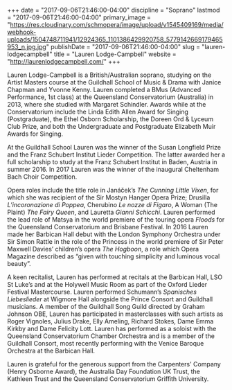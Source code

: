 +++
date = "2017-09-06T21:46:00-04:00"
discipline = "Soprano"
lastmod = "2017-09-06T21:46:00-04:00"
primary_image = "https://res.cloudinary.com/schmopera/image/upload/v1545409169/media/webhook-uploads/1504748711941/12924365_1101386429920758_5779142669179465953_n.jpg.jpg"
publishDate = "2017-09-06T21:46:00-04:00"
slug = "lauren-lodgecampbell"
title = "Lauren Lodge-Campbell"
website = "http://laurenlodgecampbell.com/"
+++

Lauren Lodge-Campbell is a British/Australian soprano, studying on the Artist Masters course at the Guildhall School of Music & Drama with Janice Chapman and Yvonne Kenny. Lauren completed a BMus (Advanced Performance, 1st class) at the Queensland Conservatorium (Australia) in 2013, where she studied with Margaret Schindler. Awards while at the Conservatorium include the Linda Edith Allen Award for Singing (Postgraduate), the Ethel Osborn Scholarship, the Doreen Ord & Lyceum Club Prize, and both the Undergraduate and Postgraduate Elizabeth Muir Awards for Singing. 

At the Guildhall School Lauren was the winner of the Susan Longfield Prize and the Franz Schubert Institut Lieder Competition. The latter awarded her a full scholarship to study at the Franz Schubert Institut in Baden, Austria in summer 2016. In 2017 Lauren was the winner of the inaugural Cheltenham Bach Choir Competition.

Opera roles include the title role in Janáček’s *The Cunning Little Vixen*, for which she was recipient of the Sir Mostyn Hanger Opera Prize; Drusilla *L’incoronazione di Poppea*, Cherubino *Le nozze di Figaro*, A Woman (The Plaint) *The Fairy Queen*, and Lauretta *Gianni Schicchi*. Lauren performed the lead role of Matsya in the world premiere of the touring opera *Floods* for the Queensland Conservatorium and Brisbane Festival. In 2016 Lauren made her Barbican Hall debut with the London Symphony Orchestra under Sir Simon Rattle in the role of the Princess in the world premiere of Sir Peter Maxwell Davies’ children’s opera *The Hogboon*, a role which Opera Magazine described as “given with touching simplicity and luminous vocal beauty”.

A keen recitalist, Lauren has performed at recitals at the Barbican Hall, LSO St Luke’s and at the Holywell Music Room as part of the Oxford Lieder Festival Mastercourse. Lauren performed Schumann’s *Spanisches Liebeslieder* at Wigmore Hall alongside the Prince Consort and Guildhall musicians. A member of the Guildhall Song Guild directed by Graham Johnson OBE, Lauren has participated in masterclasses with such artists as Roger Vignoles, Julius Drake, Elly Ameling, Richard Stokes, Dame Emma Kirkby and Dame Felicity Lott. Lauren has performed as a soloist with the Queensland Conservatorium Chamber Orchestra and is a member of the Guildhall Consort, most recently performing with the Venice Baroque Orchestra at the Barbican Hall.

Lauren is grateful for the generous support from the Carpenters' Company (Henry Osborne Award), the Australia Day Foundation UK Trust, the Kathleen Trust and the Queensland Conservatorium Griffith University.
